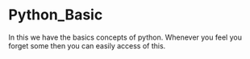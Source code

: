 # Python_Basic
In this we have the basics concepts of python. 
Whenever you feel you forget some then you can easily access of this.

